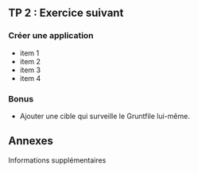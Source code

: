 ## TP 2 : Exercice suivant

### Créer une application

- item 1
- item 2
- item 3
- item 4

### Bonus

- Ajouter une cible qui surveille le Gruntfile lui-même.


<div class="pb"></div>


## Annexes

Informations supplémentaires
